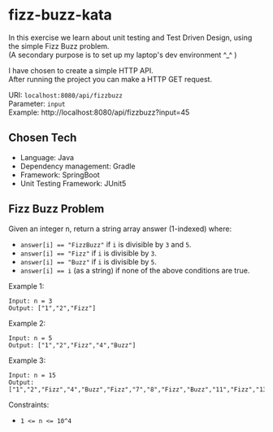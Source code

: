 # fizz-buzz-kata

In this exercise we learn about unit testing and Test Driven Design, using the simple Fizz Buzz
problem.<br>
(A secondary purpose is to set up my laptop's dev environment ^_^ )

I have chosen to create a simple HTTP API.<br>
After running the project you can make a HTTP GET request.

URI:        `localhost:8080/api/fizzbuzz`<br>
Parameter:  `input` <br>
Example:    http://localhost:8080/api/fizzbuzz?input=45

## Chosen Tech

* Language: Java
* Dependency management: Gradle
* Framework: SpringBoot
* Unit Testing Framework: JUnit5


## Fizz Buzz Problem

Given an integer n, return a string array answer (1-indexed) where:

* `answer[i] == "FizzBuzz"` if `i` is divisible by `3` and `5`.
* `answer[i] == "Fizz"` if `i` is divisible by `3`.
* `answer[i] == "Buzz"` if `i` is divisible by `5`.
* `answer[i] == i` (as a string) if none of the above conditions are true.

Example 1:

    Input: n = 3
    Output: ["1","2","Fizz"]

Example 2:

    Input: n = 5
    Output: ["1","2","Fizz","4","Buzz"]

Example 3:

    Input: n = 15
    Output: ["1","2","Fizz","4","Buzz","Fizz","7","8","Fizz","Buzz","11","Fizz","13","14","FizzBuzz"]

Constraints:
* `1 <= n <= 10^4 `

